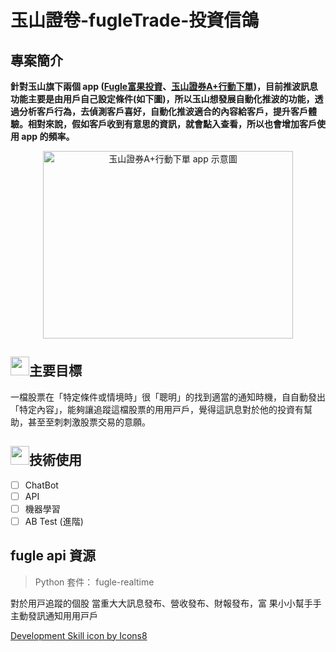 # 玉山證卷-fugleTrade-投資信鴿

## 專案簡介
**針對玉山旗下兩個 app ([Fugle富果投資](https://play.google.com/store/apps/details?id=tw.fugle.android.app)、[玉山證券A+行動下單](https://play.google.com/store/apps/details?id=com.esun))，目前推波訊息功能主要是由用戶自己設定條件(如下圖)，所以玉山想發展自動化推波的功能，透過分析客戶行為，去偵測客戶喜好，自動化推波適合的內容給客戶，提升客戶體驗。相對來說，假如客戶收到有意思的資訊，就會點入查看，所以也會增加客戶使用 app 的頻率。**

<div align=center><img width="400" height="300" src="https://i.imgur.com/6LMTpbt.png" alt="玉山證券A+行動下單 app 示意圖"/></div>

<!---
測試 html 的影藏
-->

## <img src="https://img.icons8.com/plasticine/100/000000/accuracy.png" weight="30" height="30"/>主要目標
一檔股票在「特定條件或情境時」很「聰明」的找到適當的通知時機，⾃自動發出「特定內容」，能夠讓追蹤這檔股票的⽤用⼾戶，覺得這訊息對於他的投資有幫助，甚⾄至刺刺激股票交易的意願。

## <img src="https://img.icons8.com/color/48/000000/development-skill.png" weight="30" height="30"/>技術使用  


- [ ] ChatBot
- [ ] API
- [ ] 機器學習
- [ ] AB Test (進階)

## fugle api 資源
> Python 套件： fugle-realtime

對於⽤⼾追蹤的個股
當重⼤大訊息發布、營收發布、財報發布，富
果⼩小幫⼿手主動發訊通知⽤用⼾戶


<a href="https://icons8.com/icon/103935/development-skill">Development Skill icon by Icons8</a>
